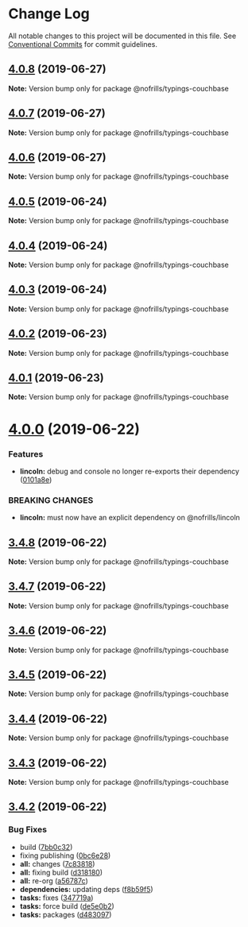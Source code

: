 # Change Log

All notable changes to this project will be documented in this file.
See [Conventional Commits](https://conventionalcommits.org) for commit guidelines.

## [4.0.8](https://github.com/nativecode-dev/nofrills/compare/@nofrills/typings-couchbase@4.0.7...@nofrills/typings-couchbase@4.0.8) (2019-06-27)

**Note:** Version bump only for package @nofrills/typings-couchbase





## [4.0.7](https://github.com/nativecode-dev/nofrills/compare/@nofrills/typings-couchbase@4.0.4...@nofrills/typings-couchbase@4.0.7) (2019-06-27)

**Note:** Version bump only for package @nofrills/typings-couchbase





## [4.0.6](https://github.com/nativecode-dev/nofrills/compare/@nofrills/typings-couchbase@4.0.5...@nofrills/typings-couchbase@4.0.6) (2019-06-27)

**Note:** Version bump only for package @nofrills/typings-couchbase





## [4.0.5](https://github.com/nativecode-dev/nofrills/compare/@nofrills/typings-couchbase@4.0.4...@nofrills/typings-couchbase@4.0.5) (2019-06-24)

**Note:** Version bump only for package @nofrills/typings-couchbase





## [4.0.4](https://github.com/nativecode-dev/nofrills/compare/@nofrills/typings-couchbase@4.0.1...@nofrills/typings-couchbase@4.0.4) (2019-06-24)

**Note:** Version bump only for package @nofrills/typings-couchbase





## [4.0.3](https://github.com/nativecode-dev/nofrills/compare/@nofrills/typings-couchbase@4.0.2...@nofrills/typings-couchbase@4.0.3) (2019-06-24)

**Note:** Version bump only for package @nofrills/typings-couchbase





## [4.0.2](https://github.com/nativecode-dev/nofrills/compare/@nofrills/typings-couchbase@4.0.1...@nofrills/typings-couchbase@4.0.2) (2019-06-23)

**Note:** Version bump only for package @nofrills/typings-couchbase





## [4.0.1](https://github.com/nativecode-dev/nofrills/compare/@nofrills/typings-couchbase@3.4.6...@nofrills/typings-couchbase@4.0.1) (2019-06-23)

**Note:** Version bump only for package @nofrills/typings-couchbase





# [4.0.0](https://github.com/nativecode-dev/nofrills/compare/@nofrills/typings-couchbase@3.4.8...@nofrills/typings-couchbase@4.0.0) (2019-06-22)


### Features

* **lincoln:** debug and console no longer re-exports their dependency ([0101a8e](https://github.com/nativecode-dev/nofrills/commit/0101a8e))


### BREAKING CHANGES

* **lincoln:** must now have an explicit dependency on @nofrills/lincoln





## [3.4.8](https://github.com/nativecode-dev/nofrills/compare/@nofrills/typings-couchbase@3.4.7...@nofrills/typings-couchbase@3.4.8) (2019-06-22)

**Note:** Version bump only for package @nofrills/typings-couchbase





## [3.4.7](https://github.com/nativecode-dev/nofrills/compare/@nofrills/typings-couchbase@3.4.6...@nofrills/typings-couchbase@3.4.7) (2019-06-22)

**Note:** Version bump only for package @nofrills/typings-couchbase





## [3.4.6](https://github.com/nativecode-dev/nofrills/compare/@nofrills/typings-couchbase@3.4.3...@nofrills/typings-couchbase@3.4.6) (2019-06-22)

**Note:** Version bump only for package @nofrills/typings-couchbase





## [3.4.5](https://github.com/nativecode-dev/nofrills/compare/@nofrills/typings-couchbase@3.4.4...@nofrills/typings-couchbase@3.4.5) (2019-06-22)

**Note:** Version bump only for package @nofrills/typings-couchbase





## [3.4.4](https://github.com/nativecode-dev/nofrills/compare/@nofrills/typings-couchbase@3.4.3...@nofrills/typings-couchbase@3.4.4) (2019-06-22)

**Note:** Version bump only for package @nofrills/typings-couchbase





## [3.4.3](https://github.com/nativecode-dev/nofrills/compare/@nofrills/typings-couchbase@3.4.2...@nofrills/typings-couchbase@3.4.3) (2019-06-22)

**Note:** Version bump only for package @nofrills/typings-couchbase





## [3.4.2](https://github.com/nativecode-dev/nofrills/compare/@nofrills/typings-couchbase@3.4.0...@nofrills/typings-couchbase@3.4.2) (2019-06-22)


### Bug Fixes

* build ([7bb0c32](https://github.com/nativecode-dev/nofrills/commit/7bb0c32))
* fixing publishing ([0bc6e28](https://github.com/nativecode-dev/nofrills/commit/0bc6e28))
* **all:** changes ([7c83818](https://github.com/nativecode-dev/nofrills/commit/7c83818))
* **all:** fixing build ([d318180](https://github.com/nativecode-dev/nofrills/commit/d318180))
* **all:** re-org ([a56787c](https://github.com/nativecode-dev/nofrills/commit/a56787c))
* **dependencies:** updating deps ([f8b59f5](https://github.com/nativecode-dev/nofrills/commit/f8b59f5))
* **tasks:** fixes ([347719a](https://github.com/nativecode-dev/nofrills/commit/347719a))
* **tasks:** force build ([de5e0b2](https://github.com/nativecode-dev/nofrills/commit/de5e0b2))
* **tasks:** packages ([d483097](https://github.com/nativecode-dev/nofrills/commit/d483097))
